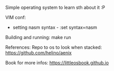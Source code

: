 Simple operating system to learn sth about it :P

VIM conf:
- setting nasm syntax - :set syntax=nasm

Building and running:
make run

References:
  Repo to os to look when stacked:
    https://github.com/helino/aenix
  
  Book for more infos:
    https://littleosbook.github.io
